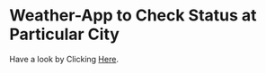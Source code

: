# Weather-App to Check Status at Particular City

Have a look by Clicking [Here](https://6148ad67c3e2e252761bf79e--adoring-curie-b3c9c7.netlify.app/).
